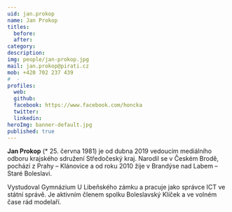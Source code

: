 ```yaml
---
uid: jan.prokop
name: Jan Prokop
titles:
  before: 
  after: 
category:
description:
img: people/jan-prokop.jpg
mail: jan.prokop@pirati.cz
mob: +420 702 237 439
#  - 
profiles:
  web: 
  github:
  facebook: https://www.facebook.com/honcka
  twitter:
  linkedin:
heroImg: banner-default.jpg
published: true
---
```


**Jan Prokop** (* 25. června 1981) je od dubna 2019 vedoucím mediálního odboru krajského sdružení Středočeský kraj. Narodil se v Českém Brodě, pochází z Prahy – Klánovice a od roku 2010 žije v Brandýse nad Labem – Staré Boleslavi.

Vystudoval Gymnázium U Libeňského zámku a pracuje jako správce ICT ve státní správě. Je aktivním členem spolku Boleslavský Klíček a ve volném čase rád modelaří.

